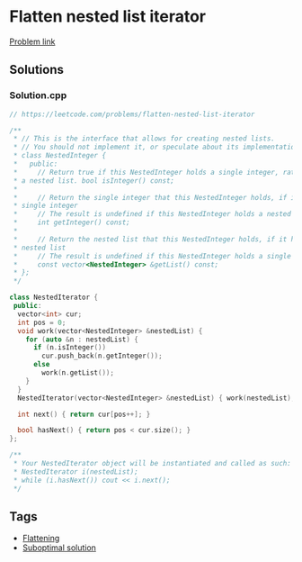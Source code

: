 # Flatten nested list iterator

[Problem link](https://leetcode.com/problems/flatten-nested-list-iterator)

## Solutions


### Solution.cpp
```cpp
// https://leetcode.com/problems/flatten-nested-list-iterator

/**
 * // This is the interface that allows for creating nested lists.
 * // You should not implement it, or speculate about its implementation
 * class NestedInteger {
 *   public:
 *     // Return true if this NestedInteger holds a single integer, rather than
 * a nested list. bool isInteger() const;
 *
 *     // Return the single integer that this NestedInteger holds, if it holds a
 * single integer
 *     // The result is undefined if this NestedInteger holds a nested list
 *     int getInteger() const;
 *
 *     // Return the nested list that this NestedInteger holds, if it holds a
 * nested list
 *     // The result is undefined if this NestedInteger holds a single integer
 *     const vector<NestedInteger> &getList() const;
 * };
 */

class NestedIterator {
 public:
  vector<int> cur;
  int pos = 0;
  void work(vector<NestedInteger> &nestedList) {
    for (auto &n : nestedList) {
      if (n.isInteger())
        cur.push_back(n.getInteger());
      else
        work(n.getList());
    }
  }
  NestedIterator(vector<NestedInteger> &nestedList) { work(nestedList); }

  int next() { return cur[pos++]; }

  bool hasNext() { return pos < cur.size(); }
};

/**
 * Your NestedIterator object will be instantiated and called as such:
 * NestedIterator i(nestedList);
 * while (i.hasNext()) cout << i.next();
 */
```
## Tags

* [Flattening](/Collections/flattening.md#flattening)
* [Suboptimal solution](/Collections/suboptimal-solution.md#suboptimal-solution)
